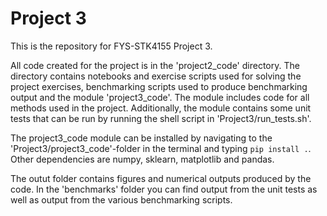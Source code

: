 # Project 3

This is the repository for FYS-STK4155 Project 3.

All code created for the project is in the 'project2_code' directory. The directory contains notebooks and exercise scripts used for solving the project exercises, benchmarking scripts used to produce benchmarking output and the module 'project3_code'. The module includes code for all methods used in the project. Additionally, the module contains some unit tests that can be run by running the shell script in 'Project3/run_tests.sh'.

The project3_code module can be installed by navigating to the 'Project3/project3_code'-folder in the terminal and typing ```pip install .```. Other dependencies are numpy, sklearn, matplotlib and pandas.

The outut folder contains figures and numerical outputs produced by the code. In the 'benchmarks' folder you can find output from the unit tests as well as output from the various benchmarking scripts.
